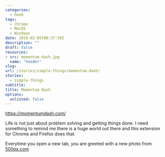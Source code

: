 ```yaml
---
categories: 
  - Geek
tags:
  - Chrome
  - MacOS
  - Windows
date: 2018-02-05T00:37:59Z
description: ""
draft: false
resources: 
- src: momentum-dash.jpg
  name: "header"
slug:
url: /stories/simple-things/momentum-dash/
stories: 
  - simple-things
subtitle: 
title: Momentum Dash
options:
  unlisted: false
---
```


https://momentumdash.com/

Life is not just about problem solving and getting things done. I need something to remind me there is a huge world out there and this extension for Chrome and Firefox does that.

Everytime you open a new tab, you are greeted with a new photo from [500px.com](https://500px.com)

<!--more-->